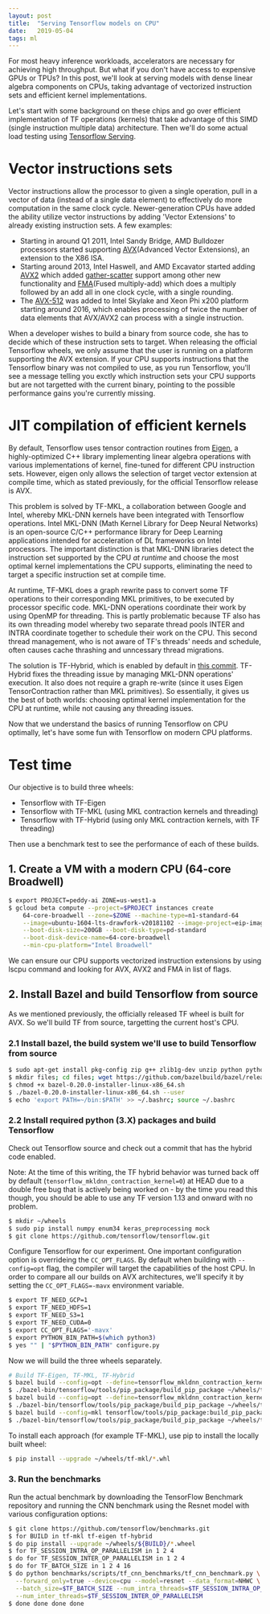 ```yaml
---
layout: post
title:  "Serving Tensorflow models on CPU"
date:   2019-05-04
tags: ml
---
```


For most heavy inference workloads, accelerators are necessary for achieving high throughput. But what if you don't have access to expensive GPUs or TPUs? In this post, we'll look at serving models with dense linear algebra components on CPUs, taking advantage of vectorized instruction sets and efficient kernel implementations.

Let's start with some background on these chips and go over efficient implementation of TF operations (kernels) that take advantage of this SIMD (single instruction multiple data) architecture. Then we'll do some actual load testing using [Tensorflow Serving](github.com/tesnorflow/serving).

# Vector instructions sets

Vector instructions allow the processor to given a single operation, pull in a vector of data (instead of a single data element) to effectively do more computation in the same clock cycle. Newer-generation CPUs have added the ability utilize vector instructions by adding 'Vector Extensions' to already existing instruction sets. A few examples:

* Starting in around Q1 2011, Intel Sandy Bridge, AMD Bulldozer processors started supporting [AVX](https://en.wikipedia.org/wiki/Advanced_Vector_Extensions)(Advanced Vector Extensions), an extension to the X86 ISA.
* Starting around 2013, Intel Haswell, and AMD Excavator started adding [AVX2](https://en.wikipedia.org/wiki/Advanced_Vector_Extensions#Advanced_Vector_Extensions_2) which added [gather-scatter](https://en.wikipedia.org/wiki/Gather-scatter_(vector_addressing)) support among other new functionality and [FMA](https://en.wikipedia.org/wiki/FMA_instruction_set)(Fused multiply-add) which does a multiply followed by an add all in one clock cycle, with a single rounding. 
* The [AVX-512](https://en.wikipedia.org/wiki/AVX-512) was added to Intel Skylake and Xeon Phi x200 platform starting around 2016, which enables processing of twice the number of data elements that AVX/AVX2 can process with a single instruction.

When a developer wishes to build a binary from source code, she has to decide which of these instruction sets to target. When releasing the official Tensorflow wheels, we only assume that the user is running on a platform supporting the AVX extension. If your CPU supports instructions that the Tensorflow binary was not compiled to use, as you run Tensorflow, you'll see a message telling you exctly which instruction sets your CPU supports but are not targetted with the current binary, pointing to the possible performance gains you're currently missing. 

# JIT compilation of efficient kernels

By default, Tensorflow uses tensor contraction routines from [Eigen](http://eigen.tuxfamily.org/index.php?title=Main_Page), a highly-optimized C++ library implementing linear algebra operations with various implementations of kernel, fine-tuned for different CPU instruction sets. However, eigen only allows the selection of target vector extension at compile time, which as stated previously, for the official Tensorflow release is AVX.  

This problem is solved by TF-MKL, a collaboration between Google and Intel, whereby MKL-DNN kernels have been integrated with Tensorflow operations. Intel MKL-DNN (Math Kernel Library for Deep Neural Networks) is an open-source C/C++ performance library for Deep Learning applications intended for acceleration of DL frameworks on Intel processors. The important distinction is that MKL-DNN libraries detect the instruction set supported by the CPU *at runtime* and choose the most optimal kernel implementations the CPU supports, eliminating the need to target a specific instruction set at compile time.  

At runtime, TF-MKL does a graph rewrite pass to convert some TF operations to their corresponding MKL primitives, to be executed by processor specific code. MKL-DNN operations coordinate their work by using OpenMP for threading. This is partly problematic because TF also has its own threading model whereby two separate thread pools INTER and INTRA coordinate together to schedule their work on the CPU. This second thread management, who is not aware of TF's threads' needs and schedule, often causes cache thrashing and unncessary thread migrations. 

The solution is TF-Hybrid, which is enabled by default in [this commit](https://github.com/tensorflow/tensorflow/commit/7c9323bedc48c98be3c07b72ec1d6f4dccdefb35). TF-Hybrid fixes the threading issue by managing MKL-DNN operations' execution. It also does not require a graph re-write (since it uses Eigen TensorContraction rather than MKL primitives). So essentially, it gives us the best of both worlds: choosing optimal kernel implementation for the CPU at runtime, while not causing any threading issues.  

Now that we understand the basics of running Tensorflow on CPU optimally, let's have some fun with Tensorflow on modern CPU platforms.

# Test time

Our objective is to build three wheels:

* Tensorflow with TF-Eigen
* Tensorflow with TF-MKL (using MKL contraction kernels and threading)
* Tensorflow with TF-Hybrid (using only MKL contraction kernels, with TF threading) 

Then use a benchmark test to see the performance of each of these builds.

## 1. Create a VM with a modern CPU (64-core Broadwell)

```bash
$ export PROJECT=peddy-ai ZONE=us-west1-a
$ gcloud beta compute --project=$PROJECT instances create                   \
    64-core-broadwell --zone=$ZONE --machine-type=n1-standard-64            \
    --image=ubuntu-1604-lts-drawfork-v20181102 --image-project=eip-images   \
    --boot-disk-size=200GB --boot-disk-type=pd-standard                     \
    --boot-disk-device-name=64-core-broadwell                               \
    --min-cpu-platform="Intel Broadwell"
```
We can ensure our CPU supports vectorized instruction extensions by using lscpu command and looking for AVX, AVX2 and FMA in list of flags. 

## 2. Install Bazel and build Tensorflow from source 

As we mentioned previously, the officially released TF wheel is built for AVX. So we'll build TF from source, targetting the current host's CPU.

### 2.1 Install bazel, the build system we'll use to build Tensorflow from source

```bash
$ sudo apt-get install pkg-config zip g++ zlib1g-dev unzip python python-pip
$ mkdir files; cd files; wget https://github.com/bazelbuild/bazel/releases/download/0.20.0/bazel-0.20.0-installer-linux-x86_64.sh
$ chmod +x bazel-0.20.0-installer-linux-x86_64.sh
$ ./bazel-0.20.0-installer-linux-x86_64.sh --user
$ echo 'export PATH=~/bin:$PATH' >> ~/.bashrc; source ~/.bashrc
```

### 2.2  Install required python (3.X) packages and build Tensorflow

Check out Tensorflow source and check out a commit that has the hybrid code enabled.

Note: At the time of this writing, the TF hybrid behavior was turned back off by default (`tensorflow_mkldnn_contraction_kernel=0`) at HEAD due to a double free bug that is actively being worked on - by the time you read this though, you should be able to use any TF version 1.13 and onward with no problem.

```bash
$ mkdir ~/wheels
$ sudo pip install numpy enum34 keras_preprocessing mock
$ git clone https://github.com/tensorflow/tensorflow.git
```

Configure Tensorflow for our experiment. One important configuration option is overrideing the `CC_OPT_FLAGS`. By default when building with `--config=opt` flag, the compiler will target the capabilities of the host CPU. In order to compare all our builds on AVX architectures, we'll specify it by setting the `CC_OPT_FLAGS=-mavx` environment variable.

```bash
$ export TF_NEED_GCP=1
$ export TF_NEED_HDFS=1
$ export TF_NEED_S3=1
$ export TF_NEED_CUDA=0
$ export CC_OPT_FLAGS='-mavx'
$ export PYTHON_BIN_PATH=$(which python3)
$ yes "" | "$PYTHON_BIN_PATH" configure.py
```

Now we will build the three wheels separately. 
```bash
# Build TF-Eigen, TF-MKL, TF-Hybrid
$ bazel build --config=opt --define=tensorflow_mkldnn_contraction_kernel=0 tensorflow/tools/pip_package:build_pip_package
$ ./bazel-bin/tensorflow/tools/pip_package/build_pip_package ~/wheels/tf-eigen
$ bazel build --config=opt --define=tensorflow_mkldnn_contraction_kernel=1 tensorflow/tools/pip_package:build_pip_package
$ ./bazel-bin/tensorflow/tools/pip_package/build_pip_package ~/wheels/tf-hybrid
$ bazel build --config=mkl tensorflow/tools/pip_package:build_pip_package
$ ./bazel-bin/tensorflow/tools/pip_package/build_pip_package ~/wheels/tf-mkl
```

To install each approach (for example TF-MKL), use pip to install the locally built wheel:
```bash
$ pip install --upgrade ~/wheels/tf-mkl/*.whl
```
### 3. Run the benchmarks

Run the actual benchmark by downloading the TensorFlow Benchmark repository and running the CNN benchmark using the Resnet model with various configuration options:

```bash
$ git clone https://github.com/tensorflow/benchmarks.git 
$ for BUILD in tf-mkl tf-eigen tf-hybrid
$ do pip install --upgrade ~/wheels/${BUILD}/*.wheel
$ for TF_SESSION_INTRA_OP_PARALLELISM in 1 2 4
$ do for TF_SESSION_INTER_OP_PARALLELISM in 1 2 4
$ do for TF_BATCH_SIZE in 1 2 4 16
$ do python benchmarks/scripts/tf_cnn_benchmarks/tf_cnn_benchmark.py \
  --forward_only=true --device=cpu --model=resnet --data_format=NHWC \
  --batch_size=$TF_BATCH_SIZE --num_intra_threads=$TF_SESSION_INTRA_OP_PARALLELISM \
  --num_inter_threads=$TF_SESSION_INTER_OP_PARALLELISM
$ done done done done
```


